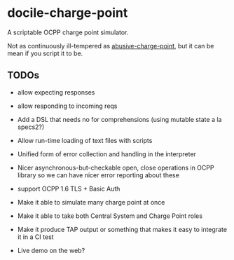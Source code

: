 # docile-charge-point

A scriptable OCPP charge point simulator.

Not as continuously ill-tempered as
[abusive-charge-point](https://github.com/chargegrid/abusive-charge-point), but
it can be mean if you script it to be.

## TODOs

 * allow expecting responses

 * allow responding to incoming reqs

 * Add a DSL that needs no for comprehensions (using mutable state a la specs2?)
 
 * Allow run-time loading of text files with scripts

 * Unified form of error collection and handling in the interpreter

 * Nicer asynchronous-but-checkable open, close operations in OCPP library so we
   can have nicer error reporting about these

 * support OCPP 1.6 TLS + Basic Auth

 * Make it able to simulate many charge point at once

 * Make it able to take both Central System and Charge Point roles
 
 * Make it produce TAP output or something that makes it easy to integrate it in
   a CI test

 * Live demo on the web?

